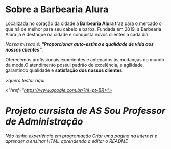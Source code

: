 <!DOCTYPE html>
<html lang="pt-br">
    <head>
        <meta charset="UTF-8">
        <title>Barbearia Alura</title>
        <link rel="stylesheet#" href= #style.css">
    </head>
    <body>
        <h1>Sobre a Barbearia Alura</h1>
        <p>Localizada no coração da cidade a<strong> Barbearia Alura</strong> traz para o mercado o que há de melhor para seu cabelo e barba. Fundada em 2019, a Barbearia Alura já é destaque na cidade e conquista novos clientes a cada dia.</P>
        <P><em>Nossa missao é: <strong>"Proporcionar auto-estima e qualidade de vida aos nossos clientes"</strong>.</em></p>
        <p>Oferecemos profissionais experientes e antenados às mudanças do mundo da moda.O atendimento possui padrão de excelência, e agilidade, garantindo qualidade e <strong>satisfação dos nossos clientes</strong>.</p>
        <p.style="front-size: 59px"><em>>quero testar aqui</p>
                    </body>
</html>

<"href="https://www.google.com.br/?hl=pt-BR>">

# Projeto cursista de AS Sou Professor de Administração 
Não tenho experiência em programação
Criar uma página na internet e aprender a ensinar HTML
aprendendo a editar o README



